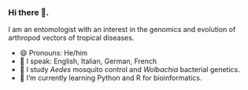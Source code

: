 ### Hi there 👋. 
I am an entomologist with an interest in the genomics and evolution of arthropod vectors of tropical diseases.
- 😄 Pronouns: He/him
- 💬 I speak: English, Italian, German, French
- 🦟 I study *Aedes* mosquito control and *Wolbachia* bacterial genetics.
- 🌱 I’m currently learning Python and R for bioinformatics.
